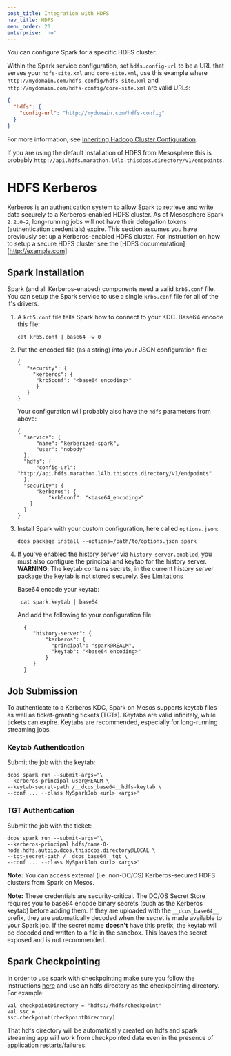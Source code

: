 ```yaml
---
post_title: Integration with HDFS
nav_title: HDFS
menu_order: 20
enterprise: 'no'
---
```


You can configure Spark for a specific HDFS cluster.

Within the Spark service configuration, set `hdfs.config-url` to be a URL that serves your `hdfs-site.xml` and `core-site.xml`, use this example where `http://mydomain.com/hdfs-config/hdfs-site.xml` and `http://mydomain.com/hdfs-config/core-site.xml` are valid URLs:

```json
{
  "hdfs": {
    "config-url": "http://mydomain.com/hdfs-config"
  }
}
```

For more information, see [Inheriting Hadoop Cluster Configuration][8].

If you are using the default installation of HDFS from Mesosphere this is probably `http://api.hdfs.marathon.l4lb.thisdcos.directory/v1/endpoints`.

# HDFS Kerberos

Kerberos is an authentication system to allow Spark to retrieve and write data securely to a Kerberos-enabled HDFS cluster. As of Mesosphere Spark `2.2.0-2`, long-running jobs will not have their delegation tokens (authentication credentials) expire. This section assumes you have previously set up a Kerberos-enabled HDFS cluster. For instruction on how to setup a secure HDFS cluster see the [HDFS documentation][http://example.com]

## Spark Installation

Spark (and all Kerberos-enabed) components need a valid `krb5.conf` file. You can setup the Spark service to use a single `krb5.conf` file for all of the it's drivers.

1.  A `krb5.conf` file tells Spark how to connect to your KDC.  Base64 encode this file:

        cat krb5.conf | base64 -w 0 

1.  Put the encoded file (as a string) into your JSON configuration file:

        {
           "security": {
             "kerberos": {
              "krb5conf": "<base64 encoding>"
              }
           }
        }
        
     Your configuration will probably also have the `hdfs` parameters from above:
     
        {
          "service": {
              "name": "kerberized-spark",
              "user": "nobody"
          },
          "hdfs": {
              "config-url": "http://api.hdfs.marathon.l4lb.thisdcos.directory/v1/endpoints"
          },
          "security": {
              "kerberos": {
                  "krb5conf": "<base64_encoding>"
            }
          }
        }

        
1.  Install Spark with your custom configuration, here called `options.json`:

        dcos package install --options=/path/to/options.json spark
        
1. If you've enabled the history server via `history-server.enabled`, you must also configure the principal and keytab for the history server.  **WARNING**: The keytab contains secrets, in the current history server package the keytab is not stored securely. See [Limitations][9]

    Base64 encode your keytab:

        cat spark.keytab | base64

    And add the following to your configuration file:

         {
            "history-server": {
                "kerberos": {
                  "principal": "spark@REALM",
                  "keytab": "<base64 encoding>"
                }
            }
         }

## Job Submission

To authenticate to a Kerberos KDC, Spark on Mesos supports keytab files as well as ticket-granting tickets (TGTs). Keytabs are valid infinitely, while tickets can expire. Keytabs are recommended, especially for long-running streaming jobs.

### Keytab Authentication

Submit the job with the keytab:

    dcos spark run --submit-args="\
    --kerberos-principal user@REALM \
    --keytab-secret-path /__dcos_base64__hdfs-keytab \
    --conf ... --class MySparkJob <url> <args>"

### TGT Authentication

Submit the job with the ticket:

    dcos spark run --submit-args="\
    --kerberos-principal hdfs/name-0-node.hdfs.autoip.dcos.thisdcos.directory@LOCAL \
    --tgt-secret-path /__dcos_base64__tgt \
    --conf ... --class MySparkJob <url> <args>"

**Note:** You can access external (i.e. non-DC/OS) Kerberos-secured HDFS clusters from Spark on Mesos.

**Note:** These credentials are security-critical. The DC/OS Secret Store requires you to base64 encode binary secrets (such as the Kerberos keytab) before adding them. If they are uploaded with the `__dcos_base64__` prefix, they are automatically decoded when the secret is made available to your Spark job. If the secret name **doesn't** have this prefix, the keytab will be decoded and written to a file in the sandbox. This leaves the secret exposed and is not recommended. 

## Spark Checkpointing

In order to use spark with checkpointing make sure you follow the instructions [here](https://spark.apache.org/docs/latest/streaming-programming-guide.html#checkpointing) and use an hdfs directory as the checkpointing directory. For example:
```
val checkpointDirectory = "hdfs://hdfs/checkpoint"
val ssc = ...
ssc.checkpoint(checkpointDirectory)
```
That hdfs directory will be automatically created on hdfs and spark streaming app will work from checkpointed data even in the presence of application restarts/failures.


[8]: http://spark.apache.org/docs/latest/configuration.html#inheriting-hadoop-cluster-configuration
[9]: https://docs.mesosphere.com/service-docs/spark/2.1.0-2.2.0-1/limitations/
